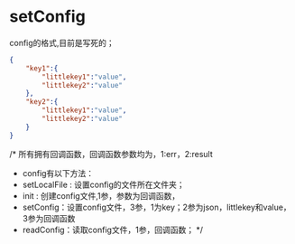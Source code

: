 # setConfig

config的格式,目前是写死的；

```json
{
	"key1":{
		"littlekey1":"value",
		"littlekey2":"value"
	},
	"key2":{
		"littlekey1":"value",
		"littlekey2":"value"		
	}
}
```


/* 所有拥有回调函数，回调函数参数均为，1:err，2:result
* config有以下方法：
* setLocalFile : 设置config的文件所在文件夹；
* init : 创建config文件,1参，参数为回调函数，
*  setConfig：设置config文件，3参，1为key；2参为json，littlekey和value，3参为回调函数
* readConfig：读取config文件，1参，回调函数；
*/